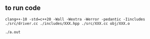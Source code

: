 ## to run code

```
clang++-10 -std=c++20 -Wall -Wextra -Werror -pedantic -Iincludes ./src/driver.cc ./includes/XXX.hpp ./src/XXX.cc obj/XXX.o
```

```
./a.out
```